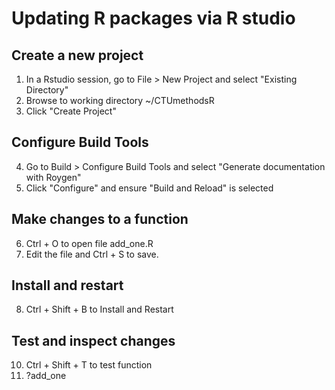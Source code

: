 
# Updating R packages via R studio

## Create a new project

1. In a Rstudio session, go to File > New Project and select "Existing Directory"
2. Browse to working directory ~/CTUmethodsR
3. Click "Create Project"

## Configure Build Tools

4. Go to Build > Configure Build Tools and select "Generate documentation with Roygen"
5. Click "Configure" and ensure "Build and Reload" is selected

## Make changes to a function

6. Ctrl + O to open file add_one.R
7. Edit the file and Ctrl + S to save.

## Install and restart

8. Ctrl + Shift + B to Install and Restart

## Test and inspect changes

10. Ctrl + Shift + T to test function
11. ?add_one
